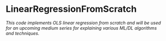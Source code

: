 # LinearRegressionFromScratch

*This code implements OLS linear regression from scratch and will be used for an upcoming medium series for explaining various ML/DL algorithms and techniques.*
